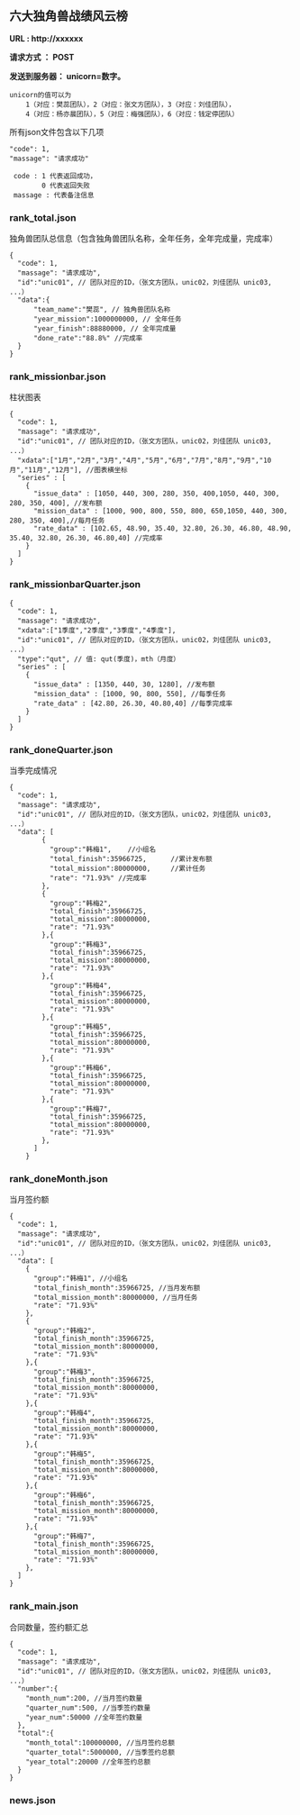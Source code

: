 ## 六大独角兽战绩风云榜  ##

**URL : http://xxxxxx**

**请求方式 ： POST**

**发送到服务器： unicorn=数字。**

 	unicorn的值可以为
	    1（对应：樊蕊团队），2（对应：张文方团队），3（对应：刘佳团队），
		4（对应：杨亦晨团队），5（对应：梅强团队），6（对应：钱定停团队）



所有json文件包含以下几项

	"code": 1,
  	"massage": "请求成功"

  	 code : 1 代表返回成功，
            0 代表返回失败
  	 massage : 代表备注信息
	


### rank_total.json ###

独角兽团队总信息（包含独角兽团队名称，全年任务，全年完成量，完成率）

	{
	  "code": 1,
	  "massage": "请求成功",
	  "id":"unic01", // 团队对应的ID，（张文方团队，unic02，刘佳团队 unic03, ...）
	  "data":{
	      "team_name":"樊蕊", // 独角兽团队名称
	      "year_mission":1000000000, // 全年任务
	      "year_finish":88880000, // 全年完成量
		  "done_rate":"88.8%" //完成率
	  }
	}

### rank_missionbar.json ###

柱状图表

	{
	  "code": 1,
	  "massage": "请求成功",
	  "id":"unic01", // 团队对应的ID，（张文方团队，unic02，刘佳团队 unic03, ...）
	  "xdata":["1月","2月","3月","4月","5月","6月","7月","8月","9月","10月","11月","12月"], //图表横坐标
	  "series" : [
	    {
	      "issue_data" : [1050, 440, 300, 280, 350, 400,1050, 440, 300, 280, 350, 400], //发布额
	      "mission_data" : [1000, 900, 800, 550, 800, 650,1050, 440, 300, 280, 350, 400],//每月任务
	      "rate_data" : [102.65, 48.90, 35.40, 32.80, 26.30, 46.80, 48.90, 35.40, 32.80, 26.30, 46.80,40] //完成率
	    }
	  ]
	}
### rank_missionbarQuarter.json ###
	{
	  "code": 1,
	  "massage": "请求成功",
	  "xdata":["1季度","2季度","3季度","4季度"],
	  "id":"unic01", // 团队对应的ID，（张文方团队，unic02，刘佳团队 unic03, ...）
	  "type":"qut", // 值: qut(季度)，mth（月度）
	  "series" : [
	    {
	      "issue_data" : [1350, 440, 30, 1280], //发布额
	      "mission_data" : [1000, 90, 800, 550], //每季任务
	      "rate_data" : [42.80, 26.30, 40.80,40] //每季完成率
	    }
	  ]
	}
### rank_doneQuarter.json ###

当季完成情况 

	{
	  "code": 1,
	  "massage": "请求成功",
	  "id":"unic01", // 团队对应的ID，（张文方团队，unic02，刘佳团队 unic03, ...）
	  "data": [
		    {
		      "group":"韩梅1", 	//小组名
		      "total_finish":35966725, 		//累计发布额
		      "total_mission":80000000, 	//累计任务
		      "rate": "71.93%" //完成率
		    },
		    {
		      "group":"韩梅2",
		      "total_finish":35966725,
		      "total_mission":80000000,
		      "rate": "71.93%"
		    },{
		      "group":"韩梅3",
		      "total_finish":35966725,
		      "total_mission":80000000,
		      "rate": "71.93%"
		    },{
		      "group":"韩梅4",
		      "total_finish":35966725,
		      "total_mission":80000000,
		      "rate": "71.93%"
		    },{
		      "group":"韩梅5",
		      "total_finish":35966725,
		      "total_mission":80000000,
		      "rate": "71.93%"
		    },{
		      "group":"韩梅6",
		      "total_finish":35966725,
		      "total_mission":80000000,
		      "rate": "71.93%"
		    },{
		      "group":"韩梅7",
		      "total_finish":35966725,
		      "total_mission":80000000,
		      "rate": "71.93%"
		    },
		  ]
		}

### rank_doneMonth.json ###
当月签约额

	{
	  "code": 1,
	  "massage": "请求成功",
	  "id":"unic01", // 团队对应的ID，（张文方团队，unic02，刘佳团队 unic03, ...）
	  "data": [
	    {
	      "group":"韩梅1", //小组名
	      "total_finish_month":35966725, //当月发布额
	      "total_mission_month":80000000, //当月任务
	      "rate": "71.93%"
	    },
	    {
	      "group":"韩梅2",
	      "total_finish_month":35966725,
	      "total_mission_month":80000000,
	      "rate": "71.93%"
	    },{
	      "group":"韩梅3",
	      "total_finish_month":35966725,
	      "total_mission_month":80000000,
	      "rate": "71.93%"
	    },{
	      "group":"韩梅4",
	      "total_finish_month":35966725,
	      "total_mission_month":80000000,
	      "rate": "71.93%"
	    },{
	      "group":"韩梅5",
	      "total_finish_month":35966725,
	      "total_mission_month":80000000,
	      "rate": "71.93%"
	    },{
	      "group":"韩梅6",
	      "total_finish_month":35966725,
	      "total_mission_month":80000000,
	      "rate": "71.93%"
	    },{
	      "group":"韩梅7",
	      "total_finish_month":35966725,
	      "total_mission_month":80000000,
	      "rate": "71.93%"
	    },
	  ]
	}

### rank_main.json ###
合同数量，签约额汇总

	{
	  "code": 1,
	  "massage": "请求成功",
	  "id":"unic01", // 团队对应的ID，（张文方团队，unic02，刘佳团队 unic03, ...）
	  "number":{
	    "month_num":200, //当月签约数量
	    "quarter_num":500, //当季签约数量
	    "year_num":50000 //全年签约数量
	  },
	  "total":{
	    "month_total":100000000, //当月签约总额
	    "quarter_total":5000000, //当季签约总额
	    "year_total":20000 //全年签约总额
	  }
	}

### news.json ###

